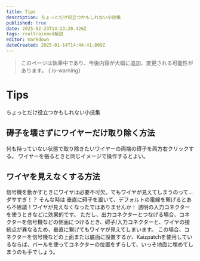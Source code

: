 ```yaml
---
title: Tips
description: ちょっとだけ役立つかもしれない小技集
published: true
date: 2025-02-23T14:23:20.426Z
tags: realtrainmod解説
editor: markdown
dateCreated: 2025-01-14T14:44:41.009Z
---
```


> このページは執筆中であり、今後内容が大幅に追加、変更される可能性があります。
{.is-warning}

# Tips
ちょっとだけ役立つかもしれない小技集

## 碍子を壊さずにワイヤーだけ取り除く方法
何も持っていない状態で取り除きたいワイヤーの両端の碍子を両方右クリックする。
ワイヤーを張るときと同じイメージで操作するとよい。

## ワイヤを見えなくする方法
信号機を動かすときにワイヤは必要不可欠。でもワイヤが見えてしまうのって...ダサすぎ！？
そんな時は 垂直に碍子を置いて、デフォルトの電線を繋げるとあら不思議！ワイヤが見えなくなったではありませんか！
透明の入力コネクターを使うときなどに効果的です。
ただし、出力コネクターとつなげる場合、コネクターを信号機などの側面につけるとき、碍子/入力コネクターと、ワイヤの接続点が異なるため、垂直に繋げてもワイヤが見えてしまいます。
この場合、コネクターを信号機などの上面または底面に設置するか、Kaizpatchを使用しているならば、バールを使ってコネクターの位置をずらして、いっそ地面に埋めてしまうのも手でしょう。